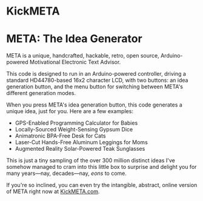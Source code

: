 KickMETA
========

# META: The Idea Generator

META is a unique, handcrafted, hackable, retro, open source, Arduino-powered Motivational Electronic Text Advisor.

This code is designed to run in an Arduino-powered controller, driving a standard HD44780-based 16x2 character LCD, with two buttons: an idea generation button, and the menu button for switching between META's different generation modes.

When you press META's idea generation button, this code generates a unique idea, just for you. Here are a few examples:

- GPS-Enabled Programming Calculator for Babies
- Locally-Sourced Weight-Sensing Gypsum Dice
- Animatronic BPA-Free Desk for Cats
- Laser-Cut Hands-Free Aluminum Leggings for Moms
- Augmented Reality Solar-Powered Teak Sunglasses

This is just a tiny sampling of the over 300 million distinct ideas I've somehow managed to cram into this little box to surprise and delight you for many years—nay, decades—nay, *eons* to come.

If you're so inclined, you can even try the intangible, abstract, online version of META right now at [KickMETA.com](http://kickmeta.com).
